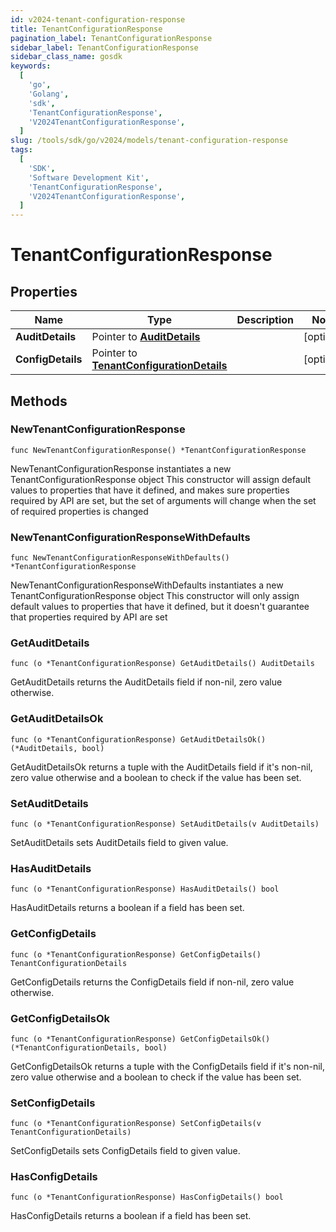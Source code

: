 ```yaml
---
id: v2024-tenant-configuration-response
title: TenantConfigurationResponse
pagination_label: TenantConfigurationResponse
sidebar_label: TenantConfigurationResponse
sidebar_class_name: gosdk
keywords:
  [
    'go',
    'Golang',
    'sdk',
    'TenantConfigurationResponse',
    'V2024TenantConfigurationResponse',
  ]
slug: /tools/sdk/go/v2024/models/tenant-configuration-response
tags:
  [
    'SDK',
    'Software Development Kit',
    'TenantConfigurationResponse',
    'V2024TenantConfigurationResponse',
  ]
---
```


# TenantConfigurationResponse

## Properties

| Name | Type | Description | Notes |
| --- | --- | --- | --- |
| **AuditDetails** | Pointer to [**AuditDetails**](audit-details) |  | [optional] |
| **ConfigDetails** | Pointer to [**TenantConfigurationDetails**](tenant-configuration-details) |  | [optional] |

## Methods

### NewTenantConfigurationResponse

`func NewTenantConfigurationResponse() *TenantConfigurationResponse`

NewTenantConfigurationResponse instantiates a new TenantConfigurationResponse object This constructor will assign default values to properties that have it defined, and makes sure properties required by API are set, but the set of arguments will change when the set of required properties is changed

### NewTenantConfigurationResponseWithDefaults

`func NewTenantConfigurationResponseWithDefaults() *TenantConfigurationResponse`

NewTenantConfigurationResponseWithDefaults instantiates a new TenantConfigurationResponse object This constructor will only assign default values to properties that have it defined, but it doesn't guarantee that properties required by API are set

### GetAuditDetails

`func (o *TenantConfigurationResponse) GetAuditDetails() AuditDetails`

GetAuditDetails returns the AuditDetails field if non-nil, zero value otherwise.

### GetAuditDetailsOk

`func (o *TenantConfigurationResponse) GetAuditDetailsOk() (*AuditDetails, bool)`

GetAuditDetailsOk returns a tuple with the AuditDetails field if it's non-nil, zero value otherwise and a boolean to check if the value has been set.

### SetAuditDetails

`func (o *TenantConfigurationResponse) SetAuditDetails(v AuditDetails)`

SetAuditDetails sets AuditDetails field to given value.

### HasAuditDetails

`func (o *TenantConfigurationResponse) HasAuditDetails() bool`

HasAuditDetails returns a boolean if a field has been set.

### GetConfigDetails

`func (o *TenantConfigurationResponse) GetConfigDetails() TenantConfigurationDetails`

GetConfigDetails returns the ConfigDetails field if non-nil, zero value otherwise.

### GetConfigDetailsOk

`func (o *TenantConfigurationResponse) GetConfigDetailsOk() (*TenantConfigurationDetails, bool)`

GetConfigDetailsOk returns a tuple with the ConfigDetails field if it's non-nil, zero value otherwise and a boolean to check if the value has been set.

### SetConfigDetails

`func (o *TenantConfigurationResponse) SetConfigDetails(v TenantConfigurationDetails)`

SetConfigDetails sets ConfigDetails field to given value.

### HasConfigDetails

`func (o *TenantConfigurationResponse) HasConfigDetails() bool`

HasConfigDetails returns a boolean if a field has been set.
